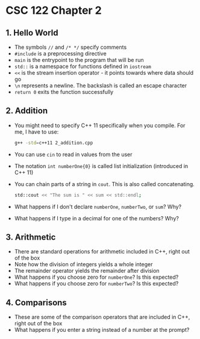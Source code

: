 # CSC 122 Chapter 2

## 1. Hello World

* The symbols `//` and `/* */` specify comments
* `#include` is a preprocessing directive
* `main` is the entrypoint to the program that will be run
* `std::` is a namespace for functions defined in `iostream`
* `<<` is the stream insertion operator - it points towards where data should go
* `\n` represents a newline. The backslash is called an escape character
* `return 0` exits the function successfully

## 2. Addition

* You might need to specify C++ 11 specifically when you compile. For me, I have to use:

  ```bash
  g++ -std=c++11 2_addition.cpp
  ```

* You can use `cin` to read in values from the user
* The notation `int numberOne{0}` is called list initialization (introduced in C++ 11)
* You can chain parts of a string in `cout`. This is also called concatenating.

  ```bash
  std::cout << "The sum is " << sum << std::endl;
  ```

* What happens if I don't declare `numberOne`, `numberTwo`, or `sum`? Why?
* What happens if I type in a decimal for one of the numbers? Why?

## 3. Arithmetic

* There are standard operations for arithmetic included in C++, right out of the box
* Note how the division of integers yields a whole integer
* The remainder operator yields the remainder after division
* What happens if you choose zero for `numberOne`? Is this expected?
* What happens if you choose zero for `numberTwo`? Is this expected?

## 4. Comparisons

* These are some of the comparison operators that are included in C++, right out of the box
* What happens if you enter a string instead of a number at the prompt?
